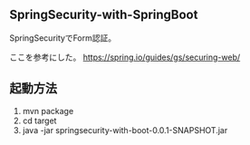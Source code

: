 SpringSecurity-with-SpringBoot
------------------------------
SpringSecurityでForm認証。

ここを参考にした。
https://spring.io/guides/gs/securing-web/

起動方法
--------
1. mvn package
2. cd target
3. java -jar springsecurity-with-boot-0.0.1-SNAPSHOT.jar  
  
